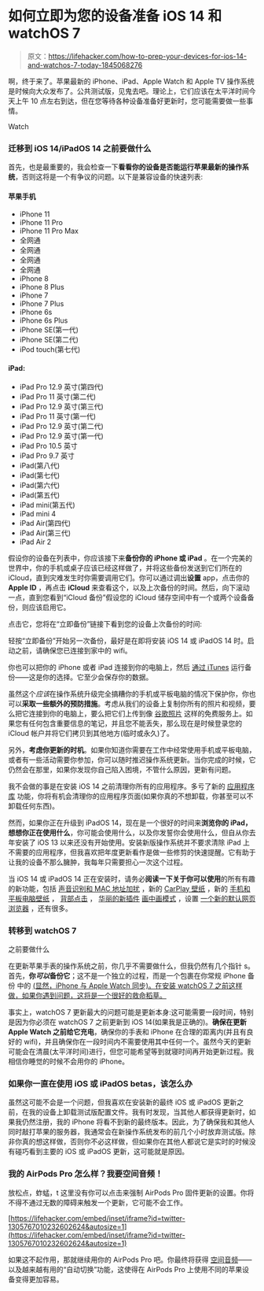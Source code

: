 # 如何立即为您的设备准备 iOS 14 和 watchOS 7

> 原文：<https://lifehacker.com/how-to-prep-your-devices-for-ios-14-and-watchos-7-today-1845068276>

啊，终于来了。苹果最新的 iPhone、iPad、Apple Watch 和 Apple TV 操作系统是时候向大众发布了。公共测试版，见鬼去吧。理论上，它们应该在太平洋时间今天上午 10 点左右到达，但在您等待各种设备准备好更新时，您可能需要做一些事情。

Watch

### 迁移到 iOS 14/iPadOS 14 之前要做什么

首先，也是最重要的，我会检查一下**看看你的设备是否能运行苹果最新的操作系统**，否则这将是一个有争议的问题。以下是兼容设备的快速列表:

#### 苹果手机

*   iPhone 11
*   iPhone 11 Pro
*   iPhone 11 Pro Max
*   全网通
*   全网通
*   全网通
*   全网通
*   iPhone 8
*   iPhone 8 Plus
*   iPhone 7
*   iPhone 7 Plus
*   iPhone 6s
*   iPhone 6s Plus
*   iPhone SE(第一代)
*   iPhone SE(第二代)
*   iPod touch(第七代)

#### iPad:

*   iPad Pro 12.9 英寸(第四代)
*   iPad Pro 11 英寸(第二代)
*   iPad Pro 12.9 英寸(第三代)
*   iPad Pro 11 英寸(第一代)
*   iPad Pro 12.9 英寸(第二代)
*   iPad Pro 12.9 英寸(第一代)
*   iPad Pro 10.5 英寸
*   iPad Pro 9.7 英寸
*   iPad(第八代)
*   iPad(第七代)
*   iPad(第六代)
*   iPad(第五代)
*   iPad mini(第五代)
*   iPad mini 4
*   iPad Air(第四代)
*   iPad Air(第三代)
*   iPad Air 2

假设你的设备在列表中，你应该接下来**备份你的 iPhone 或 iPad** 。在一个完美的世界中，你的手机或桌子应该已经这样做了，并将这些备份发送到它们所在的 iCloud，直到灾难发生时你需要调用它们。你可以通过调出**设置** app，点击你的 **Apple ID** ，再点击 **iCloud** 来查看这个，以及上次备份的时间。然后，向下滚动一点，直到您看到“iCloud 备份”假设您的 iCloud 储存空间中有一个或两个设备备份，则应该启用它。

点击它，您将在“立即备份”链接下看到您的设备上次备份的时间:

轻按“立即备份”开始另一次备份，最好是在即将安装 iOS 14 或 iPadOS 14 时。启动之前，请确保您已连接到家中的 wifi。

你也可以把你的 iPhone 或者 iPad 连接到你的电脑上，然后 [通过 iTunes](https://support.apple.com/en-us/HT203977) 运行备份——这是你的选择。它至少会保存你的数据。

虽然这个*应该*在操作系统升级完全搞糟你的手机或平板电脑的情况下保护你，你也可以**采取一些额外的预防措施**。考虑从我们的设备上复制你所有的照片和视频，要么把它连接到你的电脑上，要么把它们上传到像 [谷歌照片](https://photos.google.com) 这样的免费服务上。如果您有任何包含重要信息的笔记，并且您不能丢失，那么现在是时候登录您的 iCloud 帐户并将它们拷贝到其他地方(临时或永久)了。

另外，**考虑你更新的时机**。如果你知道你需要在工作中经常使用手机或平板电脑，或者有一些活动需要你参加，你可以随时推迟操作系统更新。当你完成的时候，它仍然会在那里，如果你发现你自己陷入困境，不管什么原因，更新有问题。

我不会做的事是在安装 iOS 14 之前清理你所有的应用程序。多亏了新的 [应用程序库](https://lifehacker.com/stop-hoarding-apps-with-the-help-of-ios-14-1844178213) 功能，你将有机会清理你的应用程序页面(如果你真的不想卸载，你甚至可以不卸载任何东西)。

然而，如果你正在升级到 iPadOS 14，现在是一个很好的时间来**浏览你的 iPad，想想你正在使用什么**，你可能会使用什么，以及你发誓你会使用什么，但自从你去年安装了 iOS 13 以来还没有开始使用。安装新版操作系统并不要求清除 iPad 上不需要的应用程序，但我喜欢把年度更新看作是做一些修剪的快速提醒。它有助于让我的设备不那么臃肿，我每年只需要担心一次这个过程。

当 iOS 14 或 iPadOS 14 正在安装时，请务必**阅读一下关于你可以使用**的所有有趣的新功能，包括 [声音识别和 MAC 地址加扰](https://lifehacker.com/how-to-enable-the-14-best-hidden-features-of-ios-14-1844180800) ，新的 [CarPlay 壁纸](https://lifehacker.com/how-to-add-a-carplay-wallpaper-in-ios-14-1844181585) ，新的 [手机和平板电脑壁纸](https://lifehacker.com/get-apples-ios-14-and-macos-big-sur-wallpapers-right-no-1844137276) ， [背部点击](https://lifehacker.com/how-to-launch-iphone-actions-with-a-tap-on-the-back-1844127710) ， [华丽的新插件](https://lifehacker.com/every-awesome-ios-14-feature-apple-announced-at-wwdc-20-1844122040) [画中画模式](https://lifehacker.com/you-can-unlock-youtubes-picture-in-picture-mode-in-ios1-1844880329) ，设置 [一个新的默认网页浏览器](https://lifehacker.com/how-to-change-your-default-browser-on-ios-ipados-1845029421) ，还有很多。

### **转移到 watchOS 7**
之前要做什么

在更新苹果手表的操作系统之前，你几乎不需要做什么，但我仍然有几个指针 s。首先，**你*可以*备份它**；这不是一个独立的过程，而是一个包裹在你常规 iPhone 备份 中的 [(显然，iPhone 与 Apple Watch 同步)。在安装 watchOS 7 之前这样做，如果你遇到问题，这将是一个很好的救命稻草。](https://support.apple.com/en-us/HT204518)

事实上，watchOS 7 更新最大的问题可能是更新本身:这可能需要一段时间，特别是因为你必须在 watchOS 7 之前更新到 iOS 14(如果我是正确的)。**确保在更新 Apple Watch 之前给它充电**，确保你的手表和 iPhone 在合理的距离内(并且有良好的 wifi)，并且确保你在一段时间内不需要使用其中任何一个。虽然今天的更新可能会在清晨(太平洋时间)进行，但您可能希望等到就寝时间再开始更新过程。我相信你睡觉的时候不会用你的 iPhone。

### 如果你一直在使用 iOS 或 iPadOS betas，该怎么办

虽然这可能不会是一个问题，但我喜欢在安装新的最终 iOS 或 iPadOS 更新之前，在我的设备上卸载测试版配置文件。我有时发现，当其他人都获得更新时，如果我仍然注册，我的 iPhone 将看不到新的最终版本。因此，为了确保我和其他人同时敲打苹果的服务器，我通常会在新操作系统发布的前几个小时放弃测试版。除非你真的想这样做，否则你不必这样做，但如果你在其他人都说它是实时的时候没有碰巧看到主要的 iOS 或 iPadOS 更新，这可能就是原因。

### 我的 AirPods Pro 怎么样？我要空间音频！

放松点，蚱蜢，t 这里没有你可以点击来强制 AirPods Pro 固件更新的设置。你将不得不通过无数的障碍来触发一个更新，它可能不会工作。

 [https://lifehacker.com/embed/inset/iframe?id=twitter-1305767010232602624&autosize=1](https://lifehacker.com/embed/inset/iframe?id=twitter-1305767010232602624&autosize=1) 

如果这不起作用，那就继续用你的 AirPods Pro 吧。你最终将获得 [空间音频](https://gizmodo.com/airpods-pro-are-getting-a-very-powerful-software-upgrad-1844121059)——以及越来越有用的“自动切换”功能，这使得在 AirPods Pro 上使用不同的苹果设备变得更加容易。